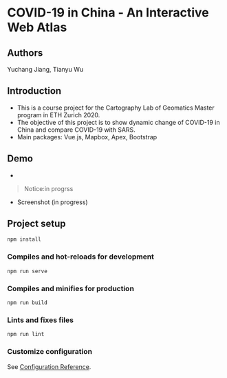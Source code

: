 # COVID-19 in China - An Interactive Web Atlas
## Authors 
Yuchang Jiang, Tianyu Wu

## Introduction
* This is a course project for the Cartography Lab of Geomatics Master program in ETH Zurich 2020.  
* The objective of this project is to show dynamic change of COVID-19 in China and compare COVID-19
with SARS.
* Main packages: Vue.js, Mapbox, Apex, Bootstrap

## Demo
* []()
> Notice:in progrss
* Screenshot (in progress)


## Project setup
```
npm install
```

### Compiles and hot-reloads for development
```
npm run serve
```

### Compiles and minifies for production
```
npm run build
```

### Lints and fixes files
```
npm run lint
```

### Customize configuration
See [Configuration Reference](https://cli.vuejs.org/config/).
